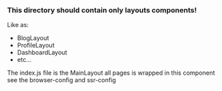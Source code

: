 ### This directory should contain only layouts components!

Like as:

- BlogLayout
- ProfileLayout
- DashboardLayout
- etc...

The index.js file is the MainLayout all pages is wrapped in this component see
the browser-config and ssr-config
